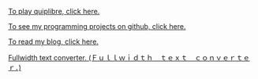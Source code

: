 [To play quiplibre, click here.](https://wyattscarpenter.github.io/quiplibre)

[To see my programming projects on github, click here.](https://github.com/wyattscarpenter/)

[To read my blog, click here.](https://wyattscarpenter.github.io/blog)

[Fullwidth text converter. (Ｆｕｌｌｗｉｄｔｈ　ｔｅｘｔ　ｃｏｎｖｅｒｔｅｒ．)](https://wyattscarpenter.github.io/fullwidth/)
